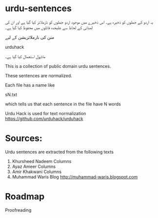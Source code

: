 # urdu-sentences

یہ اردو کے جملوں کو ذخیرہ ہے۔
اس ذخیرے میں موجود اردو جملوں کو نارملائز کیا گیا ہے اور ان کی لمبائی کے لحاظ سے علیحدہ فائلوں میں محفوظ کیا گیا ہے۔

متن کی نارملائزیشن کے لیے


urduhack


ماڈیول استعمال کیا گیا ہے۔


This is a collection of public domain urdu sentences.

These sentences are normalized.

Each file has a name like

sN.txt

which tells us that each sentence in the file have N words

Urdu Hack is used for text normalization https://github.com/urduhack/urduhack

# Sources:

Urdu sentences are extracted from the following texts
1. Khursheed Nadeem Columns 
2. Ayaz Ameer Columns 
4. Amir Khakwani Columns 
3. Muhammad Waris Blog http://muhammad-waris.blogspot.com

# Roadmap

Proofreading
